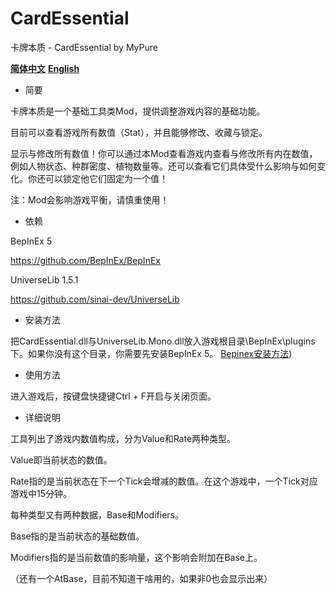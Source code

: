 # CardEssential
卡牌本质 - CardEssential by MyPure

**[简体中文](https://github.com/MyPure/CardEssential/blob/main/README.md)** **[English](https://github.com/MyPure/CardEssential/blob/main/README%20-%20EN.md)**

- 简要

卡牌本质是一个基础工具类Mod，提供调整游戏内容的基础功能。

目前可以查看游戏所有数值（Stat），并且能够修改、收藏与锁定。

显示与修改所有数值！你可以通过本Mod查看游戏内查看与修改所有内在数值，例如人物状态、种群密度、植物数量等。还可以查看它们具体受什么影响与如何变化。你还可以锁定他它们固定为一个值！

注：Mod会影响游戏平衡，请慎重使用！


- 依赖

BepInEx 5

https://github.com/BepInEx/BepInEx

UniverseLib 1.5.1

https://github.com/sinai-dev/UniverseLib

- 安装方法

把CardEssential.dll与UniverseLib.Mono.dll放入游戏根目录\BepInEx\plugins下。如果你没有这个目录，你需要先安装BepInEx 5。
[Bepinex安装方法](https://docs.bepinex.dev/articles/user_guide/installation/index.html))

- 使用方法

进入游戏后，按键盘快捷键Ctrl + F开启与关闭页面。

- 详细说明

工具列出了游戏内数值构成，分为Value和Rate两种类型。

Value即当前状态的数值。

Rate指的是当前状态在下一个Tick会增减的数值。在这个游戏中，一个Tick对应游戏中15分钟。

每种类型又有两种数据，Base和Modifiers。

Base指的是当前状态的基础数值。

Modifiers指的是当前数值的影响量，这个影响会附加在Base上。

（还有一个AtBase，目前不知道干啥用的，如果非0也会显示出来）
